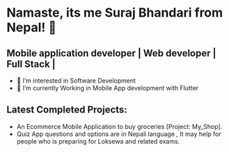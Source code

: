 # Namaste, its me Suraj Bhandari  from Nepal! 👋

## Mobile application  developer | Web developer | Full Stack |


- 👀 I’m interested in Software Development 
- 🌱 I’m currently Working in  Mobile App development with Flutter


## Latest Completed Projects:
- An Ecommerce Mobile  Application to buy groceries [Project: My_Shop].
- Quiz App questions and options are in Nepali language , It may help for people who is preparing for Loksewa and related exams.  

